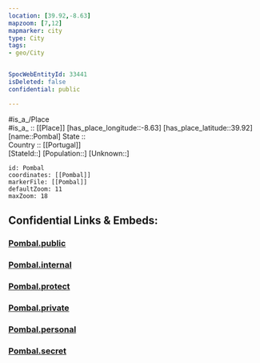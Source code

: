 ```yaml
---
location: [39.92,-8.63] 
mapzoom: [7,12] 
mapmarker: city 
type: City
tags:
- geo/City


SpocWebEntityId: 33441
isDeleted: false
confidential: public

---
```

#is_a_/Place  
#is_a_ :: [[Place]] 
[has_place_longitude::-8.63] 
[has_place_latitude::39.92] 
[name::Pombal] 
State ::  
Country :: [[Portugal]]  
[StateId::] 
[Population::] 
[Unknown::] 


```leaflet
id: Pombal
coordinates: [[Pombal]] 
markerFile: [[Pombal]] 
defaultZoom: 11 
maxZoom: 18
```


## Confidential Links & Embeds: 

### [Pombal.public](/_public/\Earth\Continent\Europe\Europe~South\Portugal\Districts~Portugal\Leiria\CityPombal.public.md) 

### [Pombal.internal](/_internal/\Earth\Continent\Europe\Europe~South\Portugal\Districts~Portugal\Leiria\CityPombal.internal.md) 

### [Pombal.protect](/_protect/\Earth\Continent\Europe\Europe~South\Portugal\Districts~Portugal\Leiria\CityPombal.protect.md) 

### [Pombal.private](/_private/\Earth\Continent\Europe\Europe~South\Portugal\Districts~Portugal\Leiria\CityPombal.private.md) 

### [Pombal.personal](/_personal/\Earth\Continent\Europe\Europe~South\Portugal\Districts~Portugal\Leiria\CityPombal.personal.md) 

### [Pombal.secret](/_secret/\Earth\Continent\Europe\Europe~South\Portugal\Districts~Portugal\Leiria\CityPombal.secret.md)

